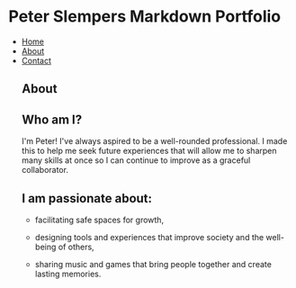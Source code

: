 # Peter Slempers Markdown Portfolio

<ul id="Submenu">
    <li><a href="index.markdown" title="Home">Home</a></li>
    <li><a href="about.markdown" title="About">About</a></li>
    <li><a href="contact.markdown" title="Contact">Contact</a></li>


## About

## Who am I?

<p>I'm Peter! I've always aspired to be a well-rounded professional. I made this to help me seek future experiences that will allow me to sharpen many skills at once so I can continue to improve as a graceful collaborator.</p>

## I am passionate about:

<ul>
<li><p>facilitating safe spaces for growth,</p></li>
<li><p>designing tools and experiences that improve society and the well-being of others,</p></li>
<li><p>sharing music and games that bring people together and create lasting memories.</p></li>
</ul>